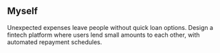 ## Myself
Unexpected expenses leave people without quick loan options. Design a fintech platform where users lend small amounts to each other, with automated repayment schedules.
